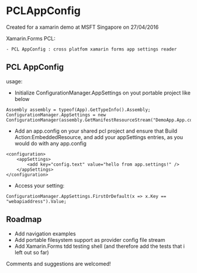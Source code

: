 # PCLAppConfig


Created for a xamarin demo at MSFT Singapore on 27/04/2016


Xamarin.Forms PCL:

	- PCL AppConfig : cross platfom xamarin forms app settings reader
	
## PCL AppConfig

usage:

- Initialize ConfigurationManager.AppSettings on yout portable project like below

```
Assembly assembly = typeof(App).GetTypeInfo().Assembly;
ConfigurationManager.AppSettings = new ConfigurationManager(assembly.GetManifestResourceStream("DemoApp.App.config")).GetAppSettings;
```

- Add an app.config on your shared pcl project and ensure that Build Action:EmbeddedResource, and add your appSettings entries, as you would do with any app.config

```
<configuration>
	<appSettings>
        <add key="config.text" value="hello from app.settings!" />
    </appSettings>
</configuration>
```

- Access your setting:

```
ConfigurationManager.AppSettings.FirstOrDefault(x => x.Key == "webapiaddress").Value;
```

## Roadmap

- Add navigation examples
- Add portable filesystem support as provider config file stream
- Add Xamarin.Forms tdd testing shell (and therefore add the tests that i left out so far)


Comments and suggestions are welcomed!
